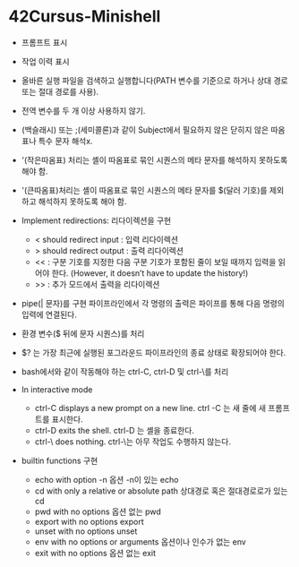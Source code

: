 # 42Cursus-Minishell


- 프롬프트 표시
- 작업 이력 표시
- 올바른 실행 파일을 검색하고 실행합니다(PATH 변수를 기준으로 하거나 상대 경로 또는 절대 경로를 사용).
- 전역 변수를 두 개 이상 사용하지 않기.
- \(백슬래시) 또는 ;(세미콜론)과 같이 Subject에서 필요하지 않은 닫히지 않은 따옴표나 특수 문자 해석x.
- '(작은따옴표) 처리는 셸이 따옴표로 묶인 시퀀스의 메타 문자를 해석하지 못하도록 해야 함.
- '(큰따옴표)처리는 셸이 따옴표로 묶인 시퀀스의 메타 문자를 $(달러 기호)를 제외하고 해석하지 못하도록 해야 함.


- Implement redirections: 리다이렉션을 구현
    - < should redirect input : 입력 리다이렉션
    - \> should redirect output : 출력 리다이렉션
    - << : 구분 기호를 지정한 다음 구분 기호가 포함된 줄이 보일 때까지 입력을 읽어야 한다. (However, it doesn’t have to update the history!)
    - \>> : 추가 모드에서 출력을 리다이렉션
    
- pipe(| 문자)를 구현
  파이프라인에서 각 명령의 출력은 파이프를 통해 다음 명령의 입력에 연결된다.
  
- 환경 변수($ 뒤에 문자 시퀀스)를 처리
- $? 는 가장 최근에 실행된 포그라운드 파이프라인의 종료 상태로 확장되어야 한다.

- bash에서와 같이 작동해야 하는 ctrl-C, ctrl-D 및 ctrl-\를 처리
- In interactive mode
    - ctrl-C displays a new prompt on a new line.
ctrl -C 는 새 줄에 새 프롬프트를 표시한다.
    - ctrl-D exits the shell.
ctrl-D 는 셸을 종료한다.
    - ctrl-\ does nothing.
ctrl-\는 아무 작업도 수행하지 않는다.

- builtin functions 구현
    - echo with option -n
옵션 -n이 있는 echo
    - cd with only a relative or absolute path 
    상대경로 혹은 절대경로로가 있는 cd
    - pwd with no options
    옵션 없는 pwd
    - export with no options
    export
    - unset with no options
    unset
    - env with no options or arguments
    옵션이나 인수가 없는 env
    - exit with no options
    옵션 없는 exit
